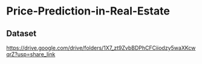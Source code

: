 # Price-Prediction-in-Real-Estate

## Dataset
https://drive.google.com/drive/folders/1X7_zt9ZvbBDPhCFCiiodzy5waXKcwqrZ?usp=share_link

